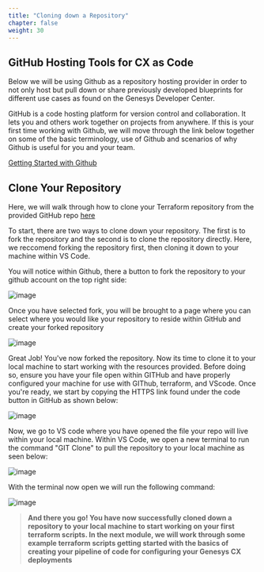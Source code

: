 ```yaml
---
title: "Cloning down a Repository"
chapter: false
weight: 30
---
```


## GitHub Hosting Tools for CX as Code

Below we will be using Github as a repository hosting provider in order to not only host but pull down or share previously developed blueprints for different use cases as found on the Genesys Developer Center.

GitHub is a code hosting platform for version control and collaboration. It lets you and others work together on projects from anywhere. If this is your first time working with Github, we will move through the link below together on some of the basic terminology, use of Github and scenarios of why Github is useful for you and your team. 

[Getting Started with Github](https://docs.github.com/en/get-started/quickstart/hello-world)


## Clone Your Repository

Here, we will walk through how to clone your Terraform repository from the provided GitHub repo [here](https://github.com/MyPureCloud/terraform-provider-genesyscloud)

To start, there are two ways to clone down your repository. The first is to fork the repository and the second is to clone the repository directly. Here, we reccomend forking the repository first, then cloning it down to your machine within VS Code.

You will notice within Github, there a button to fork the repository to your github account on the top right side:

![image](/images/GitHubFork.png)

Once you have selected fork, you will be brought to a page where you can select where you would like your repository to reside within GitHub and create your forked repository

![image](/images/CreateFork.png)

Great Job! You've now forked the repository. Now its time to clone it to your local machine to start working with the resources provided. Before doing so, ensure you have your file open within GITHub and have properly configured your machine for use with GIThub, terraform, and VScode. Once you're ready, we start by copying the HTTPS link found under the code button in GitHub as shown below:

![image](/images/GitCloneFork.png)

Now, we go to VS code where you have opened the file your repo will live within your local machine. Within VS Code, we open a new terminal to run the command "GIT Clone" to pull the repository to your local machine as seen below:

![image](/images/VSTerminal.png)

With the terminal now open we will run the following command:

![image](/images/GITclonecommand.png)

> **And there you go! You have now successfully cloned down a repository to your local machine to start working on your first terraform scripts. In the next module, we will work through some example terraform scripts getting started with the basics of creating your pipeline of code for configuring your Genesys CX deployments** 
